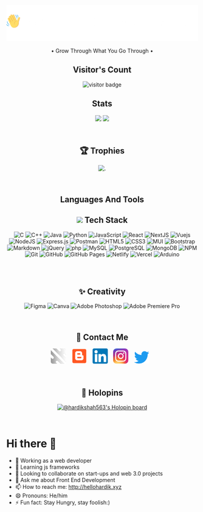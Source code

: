 <p align = "center"><img src="Hello-World-white.png"></p>
<!-- <p align = "center">Writer • Engineer • Blogger • Entrepreneur</p> -->
<p align = "center">• Grow Through What You Go Through •</p>
<h2 align="center"><b>Visitor's Count</b></h2>
<p align="center"><img src="https://profile-counter.glitch.me/%7BHardikShah04%7D/count.svg" alt="visitor badge"/></p>
<h2 align="center"><b>Stats</b></h2>
<p align="center">
<img src="https://github-readme-stats.vercel.app/api?username=HardikShah563&count_private=true&show_icons=true&&theme=chartreuse-dark&include_all_commits=true" width = "45%">
<img src="https://github-readme-streak-stats.herokuapp.com?user=HardikShah563&theme=chartreuse-dark" width = "45%">
</p>
<br>

<!-- Github Trophies -->
<div align = "center">

## 🏆 Trophies
![.](https://github-profile-trophy.vercel.app/?username=HardikShah563&theme=darkhub&column=7&margin-w=10&)
</div>
<br>

<h2 align="center"><b>Languages And Tools</b></h2>

<!-- My Tech Stack -->

<div align="center"> 

## <img src = "https://media2.giphy.com/media/QssGEmpkyEOhBCb7e1/giphy.gif?cid=ecf05e47a0n3gi1bfqntqmob8g9aid1oyj2wr3ds3mg700bl&rid=giphy.gif" width = "20"> Tech Stack

![C](https://img.shields.io/badge/c-000?style=for-the-badge&logo=c&logoColor=white)
![C++](https://img.shields.io/badge/c++-000?style=for-the-badge&logo=c%2B%2B&logoColor=white)
![Java](https://img.shields.io/badge/-Java-000?style=for-the-badge&logo=java)
![Python](https://img.shields.io/badge/-Python-000?style=for-the-badge&logo=python)
![JavaScript](https://img.shields.io/badge/-JavaScript-000?style=for-the-badge&logo=javascript)
![React](https://img.shields.io/badge/-React.JS-000?style=for-the-badge&logo=react)
![NextJS](https://img.shields.io/badge/-Next.JS-000?style=for-the-badge&logo=nextdotjs)
![Vuejs](https://img.shields.io/badge/-Vue.JS-000?style=for-the-badge&logo=vuedotjs)
![NodeJS](https://img.shields.io/badge/-Node.JS-000?style=for-the-badge&logo=node.js&logoColor=green)
![Express.js](https://img.shields.io/badge/-Express.JS-000?style=for-the-badge&logo=express)
![Postman](https://img.shields.io/badge/Postman-000?style=for-the-badge&logo=postman&logoColor=white)
![HTML5](https://img.shields.io/badge/-HTML5-000?style=for-the-badge&logo=html5)
![CSS3](https://img.shields.io/badge/-CSS3-000?style=for-the-badge&logo=css3)
![MUI](https://img.shields.io/badge/-MUI-000?style=for-the-badge&logo=mui)
![Bootstrap](https://img.shields.io/badge/-Bootstrap-000?style=for-the-badge&logo=bootstrap)
![Markdown](https://img.shields.io/badge/-Markdown-000?style=for-the-badge&logo=markdown)
![jQuery](https://img.shields.io/badge/jquery-000.svg?style=for-the-badge&logo=jquery&logoColor=white) 
![php](https://img.shields.io/badge/php-000.svg?style=for-the-badge&logo=php&logoColor=white) 
![MySQL](https://img.shields.io/badge/mysql-000.svg?style=for-the-badge&logo=mysql&logoColor=white) 
![PostgreSQL](https://img.shields.io/badge/postgresql-000.svg?style=for-the-badge&logo=postgresql&logoColor=white) 
![MongoDB](https://img.shields.io/badge/-MongoDB-000?style=for-the-badge&logo=mongodb) 
![NPM](https://img.shields.io/badge/-NPM-000?style=for-the-badge&logo=npm)
![Git](https://img.shields.io/badge/-Git-000?style=for-the-badge&logo=git)
![GitHub](https://img.shields.io/badge/-GitHub-000?style=for-the-badge&logo=github)
![GitHub Pages](https://img.shields.io/badge/-GitHub%20Pages-000?style=for-the-badge&logo=github)
![Netlify](https://img.shields.io/badge/-Netlify-000?style=for-the-badge&logo=netlify)
![Vercel](https://img.shields.io/badge/-Vercel-000?style=for-the-badge&logo=vercel)
![Arduino](https://img.shields.io/badge/-Arduino-000?style=for-the-badge&logo=arduino&logoColor=cyan)
<!-- ![API](https://img.shields.io/badge/-API-000?style=for-the-badge&logo=fastapi) -->
<!-- ![Heroku](https://img.shields.io/badge/-Heroku-000?style=for-the-badge&logo=heroku) -->
<!-- ![Raspberry Pi](https://img.shields.io/badge/-RaspberryPi-000?style=for-the-badge&logo=Raspberry-Pi) -->
</div>
<br>
<br>

<div align = "center">

## ✨ Creativity
  ![Figma](https://img.shields.io/badge/-Figma-000?style=for-the-badge&logo=figma)
  ![Canva](https://img.shields.io/badge/-Canva-000?style=for-the-badge&logo=canva)
  ![Adobe Photoshop](https://img.shields.io/badge/adobephotoshop-000.svg?style=for-the-badge&logo=AdobePhotoshop&logoColor=white) 
  ![Adobe Premiere Pro](https://img.shields.io/badge/Adobe%20Premiere%20Pro-000?style=for-the-badge&logo=Adobe%20Premiere%20Pro&logoColor=white)
  <!--   ![Adobe Lightroom](https://img.shields.io/badge/-Adobe%20Lightroom-000?style=for-the-badge&logo=adobe%20lightroom) -->
  <!--   ![Adobe After Effects](https://img.shields.io/badge/-Adobe%20After%20Effects-000?style=for-the-badge&logo=Adobe%20After%20Effects&logoColor=white) -->
  <!--   ![Adobe Audition](https://img.shields.io/badge/Adobe%20Audition-000.svg?style=for-the-badge&logo=Adobe%20Audition&logoColor=white)  -->
</div>
<br>

<div align = "center">
  
## 📝 Contact Me
  <a target="_blank" href="https://hellohardik.xyz/"><img src = "logo.png" width = "40px"></a> &ensp;
  <a target="_blank" href="https://hey-its-hardik.blogspot.com/"><img src = "blogspot.png" width = "40px"></a> &ensp;
  <a target="_blank" href="https://www.linkedin.com/in/hardik-shah-62a7851b2/"><img src = "linkedin.png" width = "40px"></a> &ensp;
  <a target="_blank" href="https://www.instagram.com/hellohardik.xyz/"><img src = "insta.png" width = "40px"></a> &ensp;
  <a target="_blank" href="https://twitter.com/HardikS31529775"><img src = "twitter.png" width = "40px"></a> &ensp;
</div>
<br>

<!-- Holopin -->
<div align = "center">

## 🙌 Holopins
[![@hardikshah563's Holopin board](https://holopin.io/api/user/board?user=hardikshah563)](https://holopin.io/@hardikshah563)
</div>
<br>

# Hi there 👋
- 🔭 Working as a web developer
- 🌱 Learning js frameworks
- 👯 Looking to collaborate on start-ups and web 3.0 projects
- 💬 Ask me about Front End Development
- 📫 How to reach me: http://hellohardik.xyz
- 😄 Pronouns: He/him
- ⚡ Fun fact: Stay Hungry, stay foolish:)

